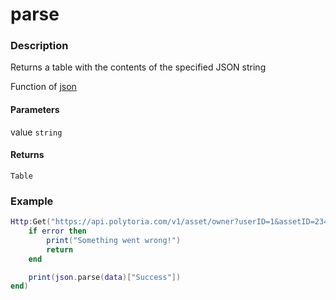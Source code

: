 # parse

### Description

Returns a table with the contents of the specified JSON string

Function of [json](../../)

#### Parameters

value `string`

#### Returns

`Table`

### Example

```lua
Http:Get("https://api.polytoria.com/v1/asset/owner?userID=1&assetID=234", function (data, error, errmsg)
    if error then
        print("Something went wrong!")
        return
    end

    print(json.parse(data)["Success"])
end)
```
